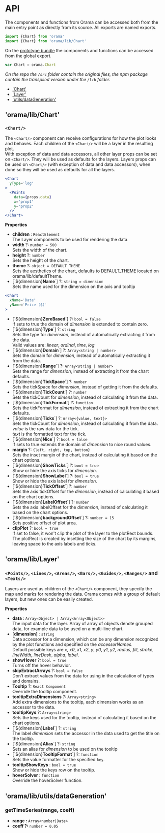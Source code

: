 
# API

The components and functions from Orama can be accessed both from the main entry point as directly from its source.  All exports are named exports.

```jsx
import {Chart} from 'orama'
import {Chart} from 'orama/lib/Chart'
```

On the [prototype bundle](quickSetup.md) the components and functions can be accessed from the global export.
```jsx
var Chart = orama.Chart
```
*On the repo the `/src` folder contain the original files, the npm package contain the transpiled version under the `/lib` folder.*


- ['Chart'](#oramalibchart)
- ['Layer'](#oramaliblayer)
- ['utils/dataGeneration'](#oramalibutilsdatageneration)


## 'orama/lib/Chart'

### `<Chart/>`

The `<Chart/>` component can receive configurations for how the plot looks and behaves. Each children of the `<Chart/>` will be a layer in the resulting plot.  
With exception of data and data accessors, all other layer props can be set on `<Chart/>`. They will be used as defaults for the layers.
Layers props can be used on `<Chart/>` (with exception of data and data accessors), when done so they will be used as defaults for all the layers.

```jsx
<Chart
  yType='log'
>
  <Points
    data={props.data}
    x='prop1'
    y='prop2'
  />
</Chart>
```

**Properties**

- **children** : `ReactElement`  
The Layer components to be used for rendering the data.
- **width** ?: `number = 500`  
Sets the width of the chart.
- **height** ?: `number`  
Sets the height of the chart.
- **theme** ?: `object = DEFAULT_THEME`  
Sets the aesthetics of the chart, defaults to DEFAULT_THEME located on orama/lib/defaultTheme.
- [\`${dimension}**Name**\`] ?: `string = dimension`  
Sets the name used for the dimension on the axis and tooltip
```jsx
<Chart
  xName='Date'
  yName='Price ($)'
>
```
- [\`${dimension}**ZeroBased**\`] ?: `bool = false`  
If sets to true the domain of *dimension* is extended to contain zero.
- [\`${dimension}**Type**\`] ?: `string`  
Sets the type for *dimension*, instead of automatically extracting it from the data.  
Valid values are: *linear*, *ordinal*, *time*, *log*
- [\`${dimension}**Domain**\`] ?: `Array<string | number>`  
Sets the domain for *dimension*, instead of automatically extracting it from the data.
- [\`${dimension}**Range**\`] ?: `Array<string | number>`  
Sets the range for *dimension*, instead of extracting it from the chart defaults.
- [\`${dimension}**TickSpace**\`] ?: `number`  
Sets the tickSpace for *dimension*, instead of getting it from the defaults.  
- [\`${dimension}**TickCount**\`] ?: `number`  
Sets the tickCount for *dimension*, instead of calculating it from the data.
- [\`${dimension}**TickFormat**\`] ?: `function`  
Sets the tickFormat for *dimension*, instead of extracting it from the chart defaults.
- [\`${dimension}**Ticks**\`] ?: `Array<{value, text}>`  
Sets the tickCount for *dimension*, instead of calculating it from the data.  
*value* is the raw data for the tick.  
*text* is the formatted text for the tick.
- [\`${dimension}**Nice**\`] ?: `bool = false`  
If sets to true extends the domain of *dimension* to nice round values.  
- **margin** ?: `{left, right, top, bottom}`  
Sets the inset margin of the chart, instead of calculating it based on the chart options.
- [\`${dimension}**ShowTicks**\`] ?: `bool = true`  
Show or hide the axis ticks for *dimension*.  
- [\`${dimension}**ShowLabel**\`] ?: `bool = true`  
Show or hide the axis label for *dimension*.  
- [\`${dimension}**TickOffset**\`] ?: `number`  
Sets the axis tickOffset for the *dimension*, instead of calculating it based on the chart options.
- [\`${dimension}**LabelOffset**\`] ?: `number`  
Sets the axis labelOffset for the *dimension*, instead of calculating it based on the chart options.
- [\`${dimension}**backgroundOffset**\`] ?: `number = 15`  
Sets positive offset of plot area.  
- **clipPlot** ?: `bool = true`  
If set to false, it won't clip the plot of the layer to the plotRect bounds. The plotRect is created by insetting the size of the chart by its margins, leaving space to the axis labels and ticks.

## 'orama/lib/Layer'

### `<Points/>`, `<Lines/>`, `<Areas/>`, `<Bars/>`, `<Guides/>`, `<Ranges/>` and `<Texts/>`

Layers are used as children of the `<Chart/>` component, they specify the map and marks for rendering the data. Orama comes with a group of default layers, but new ones can be easily created.

**Properties**

- **data** : `Array<Object> | Array<Array<Object>>`  
The input data for the layer. Array of array of objects denote grouped data, for example data to be used on a multi-line chart.
- [**dimension**] : `string`  
Data accessor for a dimension, which can be any dimension recognized by the plot functions and specified on the *accessorNames*.  
Default possible keys are *x*, *x0*, *x1*, *x2*, *y*, *y0*, *y1*, *y2*, *radius*, *fill*, *stroke*, *lineWidth*, *lineDash*, *alpha*, *label*.
- **showHover** ?: `bool = true`  
Turns off the hover behavior.  
- **skipExtractArrays** ?: `bool = false`  
Don't extract values from the data for using in the calculation of types and domains.  
- **Tooltip** ?: `React Component`  
Override the tooltip component.
- **tooltipExtraDimensions** ?: `Array<string>`  
Add extra dimensions to the tooltip, each dimension works as an accessor to the data.
- **tooltipKeys** ?: `Array<string>`  
Sets the keys used for the tooltip, instead of calculating it based on the chart options.
- [\`${dimension}**Label**\`] ?: `string`  
The label *dimension* sets the accessor in the data used to get the title on the tooltip.
- [\`${dimension}**Alias**\`] ?: `string`  
Sets an alias for *dimension* to be used on the tooltip
- [\`${dimension}**TooltipFormat**\`] ?: `function`  
Sets the value formatter for the specified `key`.
- **tooltipShowKeys** : `bool = true`  
Show or hide the keys row on the tooltip.  
- **hoverSolver** : `function`  
Override the hoverSolver function.

## 'orama/lib/utils/dataGeneration'

### getTimeSeries(range, coeff)

- **range :** `Array<number|Date>`
- **coeff ?:** `number = 0.05`
